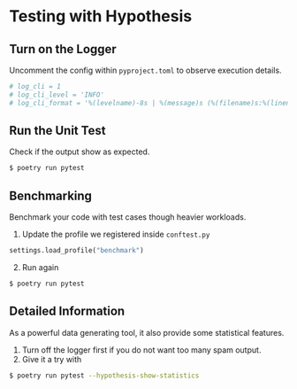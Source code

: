 # Testing with Hypothesis

## Turn on the Logger
Uncomment the config within `pyproject.toml` to observe execution details.
```bash
# log_cli = 1
# log_cli_level = 'INFO'
# log_cli_format = '%(levelname)-8s | %(message)s (%(filename)s:%(lineno)s)'
```

## Run the Unit Test
Check if the output show as expected.
```bash
$ poetry run pytest
```

## Benchmarking
Benchmark your code with test cases though heavier workloads.
1. Update the profile we registered inside `conftest.py`
```python
settings.load_profile("benchmark")
```
2. Run again
```bash
$ poetry run pytest
```

## Detailed Information
As a powerful data generating tool, it also provide some statistical features.
1. Turn off the logger first if you do not want too many spam output.
2. Give it a try with
```bash
$ poetry run pytest --hypothesis-show-statistics
```